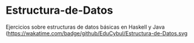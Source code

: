 # Estructura-de-Datos
Ejercicios sobre estructuras de datos básicas en Haskell y Java
(https://wakatime.com/badge/github/EduCybul/Estructura-de-Datos.svg
